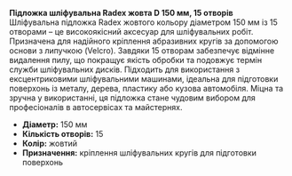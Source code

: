 **Підложка шліфувальна Radex жовта D 150 мм, 15 отворів**  
Шліфувальна підложка Radex жовтого кольору діаметром 150 мм із 15 отворами – це високоякісний аксесуар для шліфувальних робіт. Призначена для надійного кріплення абразивних кругів за допомогою основи з липучкою (Velcro). Завдяки 15 отворам забезпечує відмінне видалення пилу, що покращує якість обробки та подовжує термін служби шліфувальних дисків. Підходить для використання з ексцентриковими шліфувальними машинами, ідеальна для підготовки поверхонь із металу, дерева, пластику або кузова автомобіля. Міцна та зручна у використанні, ця підложка стане чудовим вибором для професіоналів в автосервісах та майстернях.  
- **Діаметр:** 150 мм  
- **Кількість отворів:** 15  
- **Колір:** жовтий  
- **Призначення:** кріплення шліфувальних кругів для підготовки поверхонь
